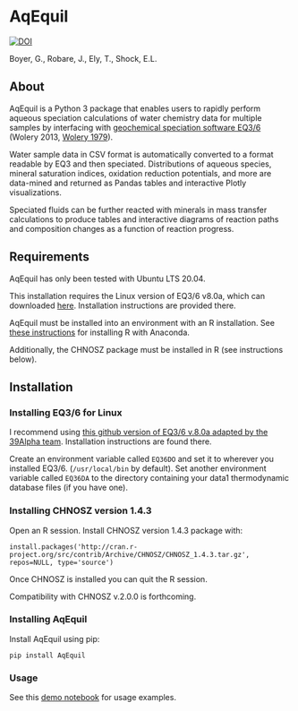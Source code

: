 # AqEquil

[![DOI](https://zenodo.org/badge/DOI/10.5281/zenodo.8067365.svg)](https://doi.org/10.5281/zenodo.8067365)

Boyer, G., Robare, J., Ely, T., Shock, E.L.

## About

AqEquil is a Python 3 package that enables users to rapidly perform aqueous speciation calculations of water chemistry data for multiple samples by interfacing with [geochemical speciation software EQ3/6](https://github.com/LLNL/EQ3_6) (Wolery 2013, [Wolery 1979](https://inis.iaea.org/collection/NCLCollectionStore/_Public/10/474/10474294.pdf)).

Water sample data in CSV format is automatically converted to a format readable by EQ3 and then speciated. Distributions of aqueous species, mineral saturation indices, oxidation reduction potentials, and more are data-mined and returned as Pandas tables and interactive Plotly visualizations.

Speciated fluids can be further reacted with minerals in mass transfer calculations to produce tables and interactive diagrams of reaction paths and composition changes as a function of reaction progress.

## Requirements

AqEquil has only been tested with Ubuntu LTS 20.04.

This installation requires the Linux version of EQ3/6 v8.0a, which can downloaded [here](https://github.com/LLNL/EQ3_6). Installation instructions are provided there.

AqEquil must be installed into an environment with an R installation. See [these instructions](https://docs.anaconda.com/anaconda/user-guide/tasks/using-r-language/) for installing R with Anaconda.

Additionally, the CHNOSZ package must be installed in R (see instructions below).

## Installation

### Installing EQ3/6 for Linux

I recommend using [this github version of EQ3/6 v.8.0a adapted by the 39Alpha team](https://github.com/39alpha/eq3_6/tree/main). Installation instructions are found there.

Create an environment variable called `EQ36DO` and set it to wherever you installed EQ3/6. (`/usr/local/bin` by default). Set another environment variable called `EQ36DA` to the directory containing your data1 thermodynamic database files (if you have one).

### Installing CHNOSZ version 1.4.3

Open an R session. Install CHNOSZ version 1.4.3 package with:

```install.packages('http://cran.r-project.org/src/contrib/Archive/CHNOSZ/CHNOSZ_1.4.3.tar.gz', repos=NULL, type='source')```

Once CHNOSZ is installed you can quit the R session.

Compatibility with CHNOSZ v.2.0.0 is forthcoming.

### Installing AqEquil

Install AqEquil using pip:

```pip install AqEquil```

### Usage

See this [demo notebook](https://nbviewer.jupyter.org/github/worm-portal/WORM-Library/blob/master/3-Aqueous-Speciation/1-Introduction-to-Aq-Speciation/2-Intro-to-Multi-Aq-Speciation.ipynb) for usage examples.
